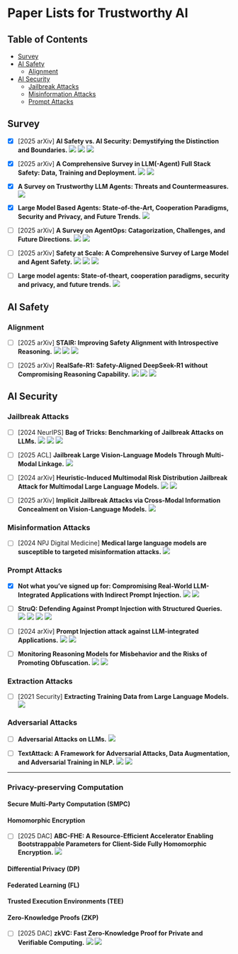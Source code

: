 # Paper Lists for Trustworthy AI

## Table of Contents
 - [Survey](#survey)
 - [AI Safety](#ai-safety)
    - [Alignment](#alignment)
 - [AI Security](#ai-security)
    - [Jailbreak Attacks](#jailbreak-attacks)
    - [Misinformation Attacks](#misinformation-attacks)
    - [Prompt Attacks](#prompt-attacks)


## Survey

- [x] [2025 arXiv] **AI Safety vs. AI Security: Demystifying the Distinction and Boundaries.** [![](https://img.shields.io/badge/paper-7EA6E0)](https://arxiv.org/abs/2506.18932) [![](https://img.shields.io/badge/slides-E29135)](https://zhiqlin.github.io/file/talks/AI_Safety_Security_July_17_2025.pdf) [![](https://img.shields.io/badge/article-719AAC)](https://mp.weixin.qq.com/s/7k6RR4BMl7gcROFfzWhJjg)

- [x] [2025 arXiv] **A Comprehensive Survey in LLM(-Agent) Full Stack Safety: Data, Training and Deployment.** [![](https://img.shields.io/badge/paper-7EA6E0)](https://arxiv.org/abs/2504.15585) [![](https://img.shields.io/badge/article-719AAC)](https://mp.weixin.qq.com/s/ym-Bv1tPs57Y3zI-Pu6lzA)

- [x] **A Survey on Trustworthy LLM Agents: Threats and Countermeasures.** [![](https://img.shields.io/badge/paper-7EA6E0)](https://arxiv.org/abs/2503.09648)

- [x] **Large Model Based Agents: State-of-the-Art, Cooperation Paradigms, Security and Privacy, and Future Trends.**  [![](https://img.shields.io/badge/paper-7EA6E0)](https://arxiv.org/abs/2409.14457)

- [ ] [2025 arXiv] **A Survey on AgentOps: Catagorization, Challenges, and Future Directions.** [![](https://img.shields.io/badge/paper-7EA6E0)](https://www.arxiv.org/abs/2508.02121) [![](https://img.shields.io/badge/article-719AAC)](https://mp.weixin.qq.com/s/UWR5BFKhJj0zrvjhjSymgQ)

- [ ] [2025 arXiv] **Safety at Scale: A Comprehensive Survey of Large Model and Agent Safety.** [![](https://img.shields.io/badge/paper-7EA6E0)](https://arxiv.org/abs/2502.05206) [![](https://img.shields.io/badge/article-719AAC)](https://mp.weixin.qq.com/s/CKVe-45__NFey16gex55zQ) [![](https://img.shields.io/badge/homepage-808080)](https://github.com/xingjunm/Awesome-Large-Model-Safety?tab=readme-ov-file) 

- [ ] **Large model agents: State-of-theart, cooperation paradigms, security and privacy, and future trends.** [![](https://img.shields.io/badge/paper-7EA6E0)](https://arxiv.org/abs/2409.14457)



## AI Safety
### Alignment

- [ ] [2025 arXiv] **STAIR: Improving Safety Alignment with Introspective Reasoning.** [![](https://img.shields.io/badge/paper-7EA6E0)](https://arxiv.org/abs/2502.02384) [![](https://img.shields.io/badge/article-719AAC)](https://mp.weixin.qq.com/s/1v4A6JBDSTrcw1nGnRR4ow) [![](https://img.shields.io/badge/code-B5739D)](https://github.com/thu-ml/STAIR)



- [ ] [2025 arXiv] **RealSafe-R1: Safety-Aligned DeepSeek-R1 without Compromising Reasoning Capability.** [![](https://img.shields.io/badge/paper-7EA6E0)](https://arxiv.org/abs/2504.10081) [![](https://img.shields.io/badge/article-719AAC)](https://mp.weixin.qq.com/s/1v4A6JBDSTrcw1nGnRR4ow) [![](https://img.shields.io/badge/code-B5739D)](https://huggingface.co/RealSafe)



## AI Security


### Jailbreak Attacks

- [ ] [2024 NeurIPS] **Bag of Tricks: Benchmarking of Jailbreak Attacks on LLMs.** [![](https://img.shields.io/badge/paper-7EA6E0)](https://proceedings.neurips.cc/paper_files/paper/2024/file/38c1dfb4f7625907b15e9515365e7803-Paper-Datasets_and_Benchmarks_Track.pdf) [![](https://img.shields.io/badge/article-719AAC)](https://mp.weixin.qq.com/s/KulCxJm1wgz2fqorfuJ3Iw) [![](https://img.shields.io/badge/code-B5739D)](https://github.com/usail-hkust/JailTrickBench.git)


- [ ] [2025 ACL] **Jailbreak Large Vision-Language Models Through Multi-Modal Linkage.** [![](https://img.shields.io/badge/paper-7EA6E0)](https://aclanthology.org/2025.acl-long.74.pdf)


- [ ] [2024 arXiv] **Heuristic-Induced Multimodal Risk Distribution Jailbreak Attack for Multimodal Large Language Models.** [![](https://img.shields.io/badge/paper-7EA6E0)](https://arxiv.org/abs/2412.05934) [![](https://img.shields.io/badge/article-719AAC)](https://mp.weixin.qq.com/s/XqsQE_tdA4gmlsDjp4pHtA)


- [ ] [2025 arXiv] **Implicit Jailbreak Attacks via Cross-Modal Information Concealment on Vision-Language Models.** [![](https://img.shields.io/badge/paper-7EA6E0)](https://arxiv.org/abs/2505.16446v1)

### Misinformation Attacks

- [ ] [2024 NPJ Digital Medicine] **Medical large language models are susceptible to targeted misinformation attacks.** [![](https://img.shields.io/badge/paper-7EA6E0)](https://www.nature.com/articles/s41746-024-01282-7)



### Prompt Attacks

- [x] **Not what you’ve signed up for: Compromising Real-World LLM-Integrated Applications with Indirect Prompt Injection.** [![](https://img.shields.io/badge/paper-7EA6E0)](https://arxiv.org/abs/2302.12173) [![](https://img.shields.io/badge/code-B5739D)](https://github.com/greshake/llm-security)

- [ ] **StruQ: Defending Against Prompt Injection with Structured Queries.** [![](https://img.shields.io/badge/paper-7EA6E0)](https://www.usenix.org/conference/usenixsecurity25/presentation/chen-sizhe) [![](https://img.shields.io/badge/slides-E29135)](https://drive.google.com/file/d/1baUbgFMILhPWBeGrm67XXy_H-jO7raRa/view) [![](https://img.shields.io/badge/article-719AAC)](https://bair.berkeley.edu/blog/2025/04/11/prompt-injection-defense/) [![](https://img.shields.io/badge/code-B5739D)](https://github.com/Sizhe-Chen/StruQ)

- [ ] [2024 arXiv] **Prompt Injection attack against LLM-integrated Applications.** [![](https://img.shields.io/badge/paper-7EA6E0)](https://arxiv.org/abs/2306.05499) [![](https://img.shields.io/badge/code-B5739D)](https://github.com/LLMSecurity/HouYi)


- [ ] **Monitoring Reasoning Models for Misbehavior and the Risks of Promoting Obfuscation.** [![](https://img.shields.io/badge/paper-7EA6E0)](https://arxiv.org/abs/2503.11926) [![](https://img.shields.io/badge/article-719AAC)](https://lilianweng.github.io/posts/2025-05-01-thinking/)



### Extraction Attacks

- [ ] [2021 Security] **Extracting Training Data from Large Language Models.** [![](https://img.shields.io/badge/paper-7EA6E0)](https://www.usenix.org/system/files/sec21-carlini-extracting.pdf)


### Adversarial Attacks

- [ ] **Adversarial Attacks on LLMs.**  [![](https://img.shields.io/badge/article-719AAC)](https://lilianweng.github.io/posts/2023-10-25-adv-attack-llm/)


- [ ] **TextAttack: A Framework for Adversarial Attacks, Data Augmentation, and Adversarial Training in NLP.** [![](https://img.shields.io/badge/paper-7EA6E0)](https://arxiv.org/abs/2005.05909) [![](https://img.shields.io/badge/code-B5739D)](https://github.com/QData/TextAttack?tab=readme-ov-file)

---

### Privacy-preserving Computation
<!-- 真正实现“数据可用不可见”的安全愿景。-->
<!-- 在保证数据提供方不泄露原始数据的前提下，对数据进行分析计算的一系列信息技术，保障数据在流通与融合过程中的“可用不可见”。 -->
<!-- 将隐私计算相关技术概括为三个大类，分别为以安全多方计算为代表的密码学路径、以可信任执行环境为代表的硬件路径和以联邦学习为代表的人工智能路径 -->

#### Secure Multi-Party Computation (SMPC)

<!-- 多方安全计算指参与者在不泄露各自隐私数据情况下，利用隐私数据参与保密计算，共同完成某项计算任务。 -->

#### Homomorphic Encryption

- [ ] [2025 DAC] **ABC-FHE: A Resource-Efficient Accelerator Enabling Bootstrappable Parameters for Client-Side Fully Homomorphic Encryption.** [![](https://img.shields.io/badge/paper-7EA6E0)](https://arxiv.org/abs/2506.08461)

#### Differential Privacy (DP)
<!-- > Add calibrated noise to data or model outputs, preventing attackers from inferring whether specific individuals were included in the training dataset. -->

#### Federated Learning (FL)
<!-- > A distributed machine learning approach where raw data remains on local devices, and only model updates are aggregated centrally, preserving data privacy without compromising model performance. -->
<!-- 联邦学习是一种分布式机器学习技术，通过在多个拥有本地数据的数据源之间进行分布式模型训练；在不需要交换本地个体或样本数据的前提下，仅通过交换模型参数或中间结果的方式构建基于虚拟融合数据下的全局模型，从而实现数据隐私保护和数据共享计算的平衡，即“数据可用不可见”、“数据不动模型动”的应用新范式。 -->

#### Trusted Execution Environments (TEE) 
<!-- 可信执行环境是一种能确保代码和数据在执行过程中安全、完整且不被篡改的环境。 -->

#### Zero-Knowledge Proofs (ZKP)
<!-- > Cryptographic protocols that allow one party to prove knowledge of a secret without revealing the secret itself, enabling privacy-preserving verification and authentication. -->

- [ ] [2025 DAC] **zkVC: Fast Zero-Knowledge Proof for Private and Verifiable Computing.** [![](https://img.shields.io/badge/paper-7EA6E0)](https://arxiv.org/abs/2504.12217) [![](https://img.shields.io/badge/code-B5739D)](https://github.com/UCF-Lou-Lab-PET/zkformer)

<!--
- [ ] [xxx] **xxx.** 
[![](https://img.shields.io/badge/paper-7EA6E0)]
[![](https://img.shields.io/badge/article-719AAC)]()
[![](https://img.shields.io/badge/slides-E29135)]()
[![](https://img.shields.io/badge/code-B5739D)]()
-->